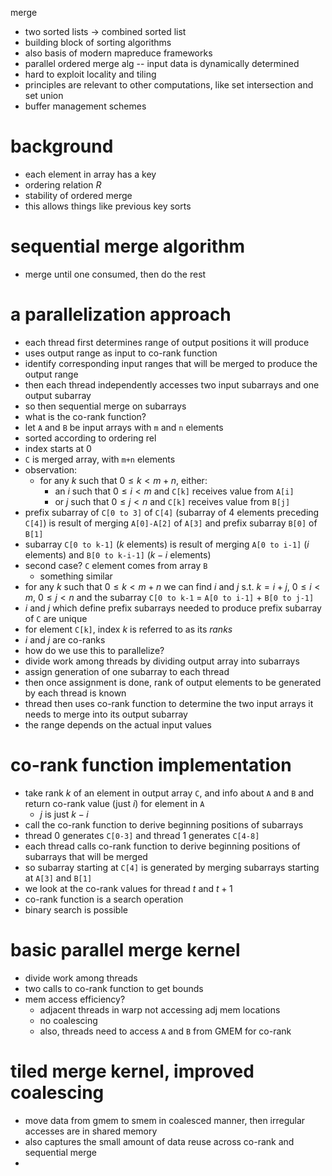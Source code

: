 merge
- two sorted lists -> combined sorted list
- building block of sorting algorithms
- also basis of modern mapreduce frameworks
- parallel ordered merge alg -- input data is dynamically determined
- hard to exploit locality and tiling
- principles are relevant to other computations, like set intersection and set union
- buffer management schemes
# background
- each element in array has a key
- ordering relation $R$
- stability of ordered merge
- this allows things like previous key sorts
# sequential merge algorithm
- merge until one consumed, then do the rest
# a parallelization approach
- each thread first determines range of output positions it will produce
- uses output range as input to co-rank function
- identify corresponding input ranges that will be merged to produce the output range
- then each thread independently accesses two input subarrays and one output subarray
- so then sequential merge on subarrays
- what is the co-rank function?
- let `A` and `B` be input arrays with `m` and `n` elements
- sorted according to ordering rel
- index starts at 0
- `C` is merged array, with `m+n` elements
- observation:
	- for any $k$ such that $0 \leq k < m+n$, either:
		- an $i$ such that $0 \leq i < m$ and `C[k]` receives value from `A[i]`
		- or $j$ such that $0 \leq j < n$ and `C[k]` receives value from `B[j]`
- prefix subarray of `C[0 to 3]` of `C[4]` (subarray of 4 elements preceding `C[4]`) is result of merging `A[0]-A[2]` of `A[3]` and prefix subarray `B[0]` of `B[1]`
- subarray `C[0 to k-1]` ($k$ elements) is result of merging `A[0 to i-1]` ($i$ elements) and `B[0 to k-i-1]` ($k-i$ elements)
- second case? `C` element comes from array `B`
	- something similar
- for any $k$ such that $0 \leq k < m+n$ we can find $i$ and $j$ s.t. $k=i+j$, $0 \leq i < m$, $0 \leq j < n$ and the subarray `C[0 to k-1` = `A[0 to i-1]` + `B[0 to j-1]`
- $i$ and $j$ which define prefix subarrays needed to produce prefix subarray of `C` are unique
- for element `C[k]`, index $k$ is referred to as its *ranks*
- $i$ and $j$ are co-ranks
- how do we use this to parallelize?
- divide work among threads by dividing output array into subarrays
- assign generation of one subarray to each thread
- then once assignment is done, rank of output elements to be generated by each thread is known
- thread then uses co-rank function to determine the two input arrays it needs to merge into its output subarray
- the range depends on the actual input values
# co-rank function implementation
- take rank $k$ of an element in output array `C`, and info about `A` and `B` and return co-rank value (just $i$) for element in `A`
	- $j$ is just $k-i$
- call the co-rank function to derive beginning positions of subarrays
- thread 0 generates `C[0-3]` and thread 1 generates `C[4-8]`
- each thread calls co-rank function to derive beginning positions of subarrays that will be merged
- so subarray starting at `C[4]` is generated by merging subarrays starting at `A[3]` and `B[1]`
- we look at the co-rank values for thread $t$ and $t+1$
- co-rank function is a search operation
- binary search is possible
# basic parallel merge kernel
- divide work among threads
- two calls to co-rank function to get bounds
- mem access efficiency?
	- adjacent threads in warp not accessing adj mem locations
	- no coalescing
	- also, threads need to access `A` and `B` from GMEM for co-rank
# tiled merge kernel, improved coalescing
- move data from gmem to smem in coalesced manner, then irregular accesses are in shared memory
- also captures the small amount of data reuse across co-rank and sequential merge
- 